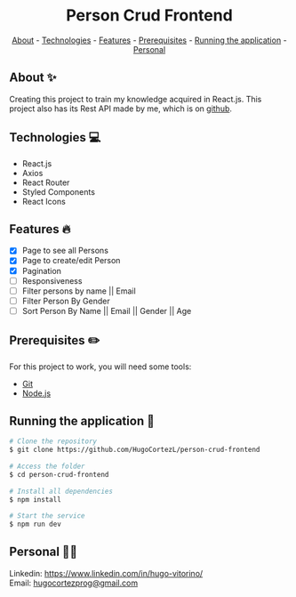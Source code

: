 <h1 align="center"> Person Crud Frontend</h1>

<p align="center">
    <a href="#about">About</a>
    - <a href="#technologies">Technologies</a>
    - <a href="#Features">Features</a>
    - <a href="#pre">Prerequisites</a>
    - <a href="#running">Running the application</a>
    - <a href="#personal">Personal</a>
</p>
 
<h2 id="about">About ✨</h2>
 
Creating this project to train my knowledge acquired in React.js. This project also has its Rest API made by me, which is on [github](https://github.com/HugoCortezL/person-crud-backend).
 
<h2 id="technologies">Technologies 💻</h2>
 
- React.js
- Axios
- React Router
- Styled Components
- React Icons
 
<h2 id="Features">Features 🔥</h2>

* [X] Page to see all Persons
* [X] Page to create/edit Person
* [X] Pagination
* [ ] Responsiveness
* [ ] Filter persons by name || Email
* [ ] Filter Person By Gender
* [ ] Sort Person By Name || Email || Gender || Age

<h2 id="pre">Prerequisites ✏️</h2>
 
For this project to work, you will need some tools:
* [Git](https://git-scm.com/downloads)
* [Node.js](https://nodejs.org/en/download/)
 
<h2 id="running">Running the application 🎲</h2>
 
```bash
# Clone the repository
$ git clone https://github.com/HugoCortezL/person-crud-frontend
 
# Access the folder
$ cd person-crud-frontend
 
# Install all dependencies
$ npm install
 
# Start the service
$ npm run dev
```
 
<h2 id="personal">Personal 🙋‍♂️</h2>
 
Linkedin: https://www.linkedin.com/in/hugo-vitorino/
</br>
Email: hugocortezprog@gmail.com

